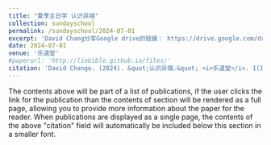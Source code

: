 ```yaml
---
title: "夏季主日学 认识异端"
collection: sundayschool
permalink: /sundayschool/2024-07-01
excerpt: 'David Chang分享Google drive的链接： https://drive.google.com/drive/folders/1TVTa7igKtcW8DnAPs598gTxnQkaUkSol'
date: 2024-07-01
venue: '乐道堂'
#paperurl: 'http://linbible.github.io/files/'
citation: 'David Change. (2024). &quot;认识异端.&quot; <i>乐道堂</i>. 1(1).'
---
```


The contents above will be part of a list of publications, if the user clicks the link for the publication than the contents of section will be rendered as a full page, allowing you to provide more information about the paper for the reader. When publications are displayed as a single page, the contents of the above "citation" field will automatically be included below this section in a smaller font.
